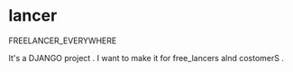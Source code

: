 # lancer
FREELANCER_EVERYWHERE

It's a DJANGO project .
I want to make it for free_lancers alnd costomerS .
